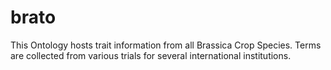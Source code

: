 # brato
This Ontology hosts trait information from all Brassica Crop Species. Terms are collected from various trials for several international institutions.
